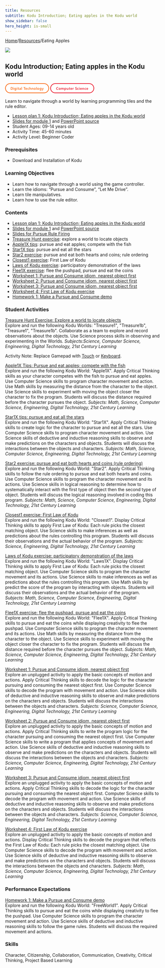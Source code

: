 ```yaml
---
title: Resources
subtitle: Kodu Introduction; Eating apples in the Kodu world
show_sidebar: false
hero_height: is-small
---
```


[Home](..)/[Resources](.)/Eating Apples

[![](https://www.kodugamelab.com/API/Thumbnail?world=S1H25ZyicEmv-_KT_DsaIQ==)](https://worlds.kodugamelab.com/world/S1H25ZyicEmv-_KT_DsaIQ==)

## Kodu Introduction; Eating apples in the Kodu world 
![Digital Technology](dt.png) ![Computer Science](cs.png)

Learn to navigate through a world by learning programming tiles and the rule editor.

* [Lesson plan 1: Kodu Introduction; Eating apples in the Kodu world](https://www.cs.cmu.edu/~dst/Kodu/Curriculum/modules/01/lesson1.pdf)
* [Slides for module 1](slides1.pdf) and [PowerPoint source](https://www.cs.cmu.edu/~dst/Kodu/Curriculum/modules/01/slides1.pptx)
* Student Ages: 09-14 years old
* Activity Time: 45-60 minutes
* Activity Level: Beginner Coder

### Prerequisites
* Download and Installation of Kodu

### Learning Objectives
* Learn how to navigate through a world using the game controller.
* Learn the idioms: “Pursue and Consume”, “Let Me Drive”.
* Learn tile manipulatives.
* Learn how to use the rule editor.

### Contents
* [Lesson plan 1: Kodu Introduction; Eating apples in the Kodu world](https://www.cs.cmu.edu/~dst/Kodu/Curriculum/modules/01/lesson1.pdf)
* [Slides for module 1](slides1.pdf) and [PowerPoint source](https://www.cs.cmu.edu/~dst/Kodu/Curriculum/modules/01/slides1.pptx)
* [Slides for Pursue Rule Firing](https://www.cs.cmu.edu/~dst/Kodu/Curriculum/modules/01/Pursue-Rule-Firing.pdf) 
* [Treasure Hunt exercise](https://www.cs.cmu.edu/~dst/Kodu/Curriculum/modules/01/01-treasure-hunt.pdf): explore a world to locate objects
* [Apple1X tips](https://www.cs.cmu.edu/~dst/Kodu/Curriculum/modules/01/01-apple1x-tips.pdf): pursue and eat apples; compete with the fish 
* [Star1X tips](https://www.cs.cmu.edu/~dst/Kodu/Curriculum/modules/01/01-star1x-tips.pdf): pursue and eat all the stars 
* [Star2 exercise](https://www.cs.cmu.edu/~dst/Kodu/Curriculum/modules/01/01-star2.pdf): pursue and eat both hearts and coins; rule ordering 
* [Closest1 exercise](01-closest.pdf): First Law of Kodu
* [Laws of Kodu exercise](01-laws1.pdf): participatory demonstration of the laws
* [Flee1X exercise](https://www.cs.cmu.edu/~dst/Kodu/Curriculum/modules/01/01-flee1x.pdf): flee the pushpad, pursue and eat the coins
* [Worksheet 1: Pursue and Consume idiom, nearest object first](https://www.cs.cmu.edu/~dst/Kodu/Curriculum/modules/01/01-worksheet-1.pdf)
* [Worksheet 2: Pursue and Consume idiom, nearest object first](https://www.cs.cmu.edu/~dst/Kodu/Curriculum/modules/01/01-worksheet-2.pdf)
* [Worksheet 3: Pursue and Consume idiom, nearest object first](01-worksheet-3.pdf)
* [Worksheet 4: First Law of Kodu exercise](https://www.cs.cmu.edu/~dst/Kodu/Curriculum/modules/01/01-worksheet-4.pdf)
* [Homework 1: Make a Pursue and Consume demo](https://www.cs.cmu.edu/~dst/Kodu/SouthFayette/hw1.pdf)

### Student Activities
[Treasure Hunt Exercise: Explore a world to locate objects](https://www.cs.cmu.edu/~dst/Kodu/Curriculum/modules/01/01-treasure-hunt.pdf)<br>
Explore and run the following Kodu Worlds: "Treasure1", "Treasure1b", "Treasure1", "Treasure1b". Collaborate as a team to explore and record observations about the objects. Use Science process skills in observing and experimenting in the Worlds. 
*Subjects:Science, Computer Science, Engineering, Digital Technology, 21st Century Learning*

Activity Note: Replace Gamepad with [Touch](https://www.youtube.com/watch?v=vrC6DpueYpQ&t=14s) or [Keyboard](https://www.youtube.com/watch?v=pAaSuV09CXU). 

[Apple1X Tips: Pursue and eat apples; compete with the fish](https://www.cs.cmu.edu/~dst/Kodu/Curriculum/modules/01/01-apple1x-tips.pdf)<br>
Explore and run the following Kodu World: "Apple1X". Apply Critical Thinking skills as your character competes with the fish to pursue and eat apples. Use Computer Science skills to program character movement and action. Use Math skills by measuring the distance from the character to the object. Use Science skills to experiment with moving the object closer the character to fix the program. Students will discuss the distance required before the character pursues the object. 
*Subjects: Math, Science, Computer Science, Engineering, Digital Technology, 21st Century Learning*

[Star1X tips: pursue and eat all the stars](https://www.cs.cmu.edu/~dst/Kodu/Curriculum/modules/01/01-apple1x-tips.pdf)<br> 
Explore and run the following Kodu World: "Star1X". Apply Critical Thinking skills to create logic for the character to pursue and eat all the stars. Use Computer Science skills to program character movement and action. Use Science skills of deductive and inductive reasoning skills to observe and make predictions on the characters and objects. Students will discuss the interactions between the objects and characters.
*Subjects: Math, Science, Computer Science, Engineering, Digital Technology, 21st Century Learning*

[Star2 exercise: pursue and eat both hearts and coins (rule ordering)](https://www.cs.cmu.edu/~dst/Kodu/Curriculum/modules/01/01-star2.pdf)<br>
Explore and run the following Kodu World: "Star2". Apply Critical Thinking skills to follow the rule ordering to pursue and eat both hearts and coins. Use Computer Science skills to program the character movement and its actions. Use Science skills in logical reasoning to determine how to systematically interact with the first type of object then the second type of object. Students will discuss the logical reasoning involved in coding this program.
*Subjects: Math, Science, Computer Science, Engineering, Digital Technology, 21st Century Learning*

[Closest1 exercise: First Law of Kodu](01-closest.pdf)<br>
Explore and run the following Kodu World: "Closest1". Display Critical Thinking skills to apply First Law of Kodu: Each rule picks the closest matching object. Use Science skills to make inferences as well as predictions about the rules controlling this program. Students will discuss their observations and the actual behavior of the program.
*Subjects: Science, Engineering, Digital Technology, 21st Century Learning*

[Laws of Kodu exercise: participatory demonstration of the laws](01-laws1.pdf)<br> 
Explore and run the following Kodu World: "Laws1X". Display Critical Thinking skills to apply First Law of Kodu: Each rule picks the closest matching object. Use Computer Science skills to program the character movement and its actions. Use Science skills to make inferences as well as predictions about the rules controlling this program. Use Math skills by predict the score of the program by interacting with objects. Students will discuss their observations and the actual behavior of the program.  
*Subjects: Math, Science, Computer Science, Engineering, Digital Technology, 21st Century Learning*

[Flee1X exercise: flee the pushpad, pursue and eat the coins](https://www.cs.cmu.edu/~dst/Kodu/Curriculum/modules/01/01-flee1x.pdf)<br>
Explore and run the following Kodu World: "Flee1X". Apply Critical Thinking skills to pursue and eat the coins while displaying creativity to flee the pushpad. Use Computer Science skills to program the character movement and its actions. Use Math skills by measuring the distance from the character to the object. Use Science skills to experiment with moving the object closer the character to fix the program. Students will discuss the distance required before the character pursues the object.
*Subjects: Math, Science, Computer Science, Engineering, Digital Technology, 21st Century Learning*

[Worksheet 1: Pursue and Consume idiom, nearest object first](https://www.cs.cmu.edu/~dst/Kodu/Curriculum/modules/01/01-worksheet-1.pdf)<br>
Explore an unplugged activity to apply the basic concepts of motion and actions. Apply Critical Thinking skills to decode the logic for the character pursuing and consuming the nearest object first. Use Computer Science skills to decode the program with movement and action. Use Science skills of deductive and inductive reasoning skills to observe and make predictions on the characters and objects. Students will discuss the interactions between the objects and characters.
*Subjects: Science, Computer Science, Engineering, Digital Technology, 21st Century Learning*

[Worksheet 2: Pursue and Consume idiom, nearest object first](https://www.cs.cmu.edu/~dst/Kodu/Curriculum/modules/01/01-worksheet-2.pdf)<br>
Explore an unplugged activity to apply the basic concepts of motion and actions. Apply Critical Thinking skills to write the program logic for the character pursuing and consuming the nearest object first. Use Computer Science skills to write a program that applies concepts of movement and action. Use Science skills of deductive and inductive reasoning skills to observe and make predictions on the characters and objects. Students will discuss the interactions between the objects and characters.
*Subjects: Science, Computer Science, Engineering, Digital Technology, 21st Century Learning*

[Worksheet 3: Pursue and Consume idiom, nearest object first](01-worksheet-3.pdf)<br> 
Explore an unplugged activity to apply the basic concepts of motion and actions. Apply Critical Thinking skills to decode the logic for the character pursuing and consuming the nearest object first. Computer Science skills to decode the program with movement and action. Use Science skills of deductive and inductive reasoning skills to observe and make predictions on the characters and objects. Students will discuss the interactions between the objects and characters.
*Subjects: Science, Computer Science, Engineering, Digital Technology, 21st Century Learning*

[Worksheet 4: First Law of Kodu exercise](https://www.cs.cmu.edu/~dst/Kodu/Curriculum/modules/01/01-worksheet-4.pdf)<br>
Explore an unplugged activity to apply the basic concepts of motion and actions. Display Critical Thinking skills to decode the program that reflects the First Law of Kodu: Each rule picks the closest matching object. Use Computer Science skills to decode the program with movement and action. Use Science skills of deductive and inductive reasoning skills to observe and make predictions on the characters and objects. Students will discuss the interactions between the objects and characters.
*Subjects: Math, Science, Computer Science, Engineering, Digital Technology, 21st Century Learning*

### Performance Expectations
[Homework 1: Make a Pursue and Consume demo](https://www.cs.cmu.edu/~dst/Kodu/SouthFayette/hw1.pdf)<br> 
Explore and run the following Kodu World: "FreeWorld1". Apply Critical Thinking skills to pursue and eat the coins while displaying creativity to flee the pushpad. Use Computer Science skills to program the character movement and action. Use Science skills of deductive and inductive reasoning skills to follow the game rules. Students will discuss the required movement and actions.

### Skills
Character,
Citizenship,
Collaboration,
Communication,
Creativity,
Critical Thinking,
Project Based Learning

    